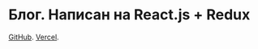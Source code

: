 # Блог. Написан на React.js + Redux

[GitHub](https://github.com/den10004/Blog_frontend.git).
[Vercel](https://blog-frontend-ten-ashen.vercel.app).

